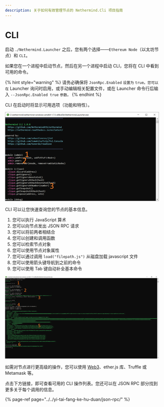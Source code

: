 ```yaml
---
description: 关于如何有效管理节点的 Nethermind.Cli 项目指南
---
```


# CLI

启动 `./Nethermind.Launcher` 之后，您有两个选择——`Ethereum Node`（以太坊节点）和 `CLI`。

如果您在一个进程中启动节点，然后在另一个进程中启动 CLI，您将在 CLI 中看到可用的命令。

{% hint style="warning" %}
请务必确保将 `JsonRpc.Enabled` `设置为` `true。您可以在` Launcher 询问时启用，或手动编辑相关配置文件，或在 Launcher 命令行后输入 `--JsonRpc.Enabled true` `参数。`
{% endhint %}

CLI 在启动时将显示可用选项（功能和特性）。

![Nethermind.Cli &#x89C6;&#x56FE;](../../.gitbook/assets/image%20%286%29.png)

CLI 可以让您快速查询您的节点的基本信息。

1. 您可以执行 JavaScript 算术
2. 您可以向节点发出 JSON RPC 请求
3. 您可以将前两者相结合
4. 您可以创建和调用函数
5. 您可以检索节点对象
6. 您可以使用节点对象属性
7. 您可以通过调用 `load("filepath.js")` 从磁盘加载 javascript 文件
8. 您可以使用箭头键导航到之前的命令
9. 您可以使用 Tab 键自动补全基本命令

![Nethermind.Cli &#x64CD;&#x4F5C;](../../.gitbook/assets/image%20%2815%29.png)

如需对节点进行更高级的操作，您可以使用 [Web3](https://nethermind.readthedocs.io/en/latest/web3.html)、ether.js 库、Truffle 或 Metamask 等。

点击下方链接，即可查看可用的 CLI 操作列表。您还可以在 JSON RPC 部分找到更多关于每个调用的信息。

{% page-ref page="../../yi-tai-fang-ke-hu-duan/json-rpc/" %}

